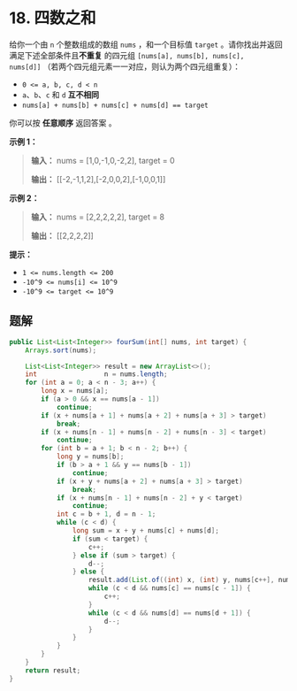 # 18. 四数之和

给你一个由 `n` 个整数组成的数组 `nums` ，和一个目标值 `target` 。请你找出并返回满足下述全部条件且**不重复** 的四元组 `[nums[a], nums[b], nums[c], nums[d]]` （若两个四元组元素一一对应，则认为两个四元组重复）：

*   `0 <= a, b, c, d < n`
*   `a`、`b`、`c` 和 `d` **互不相同**
*   `nums[a] + nums[b] + nums[c] + nums[d] == target`

你可以按 **任意顺序**  返回答案 。

**示例 1：**

> **输入：** nums = \[1,0,\-1,0,\-2,2], target = 0
> 
> **输出：** \[\[\-2,\-1,1,2],\[\-2,0,0,2],\[\-1,0,0,1]]
>

**示例 2：**

> **输入：** nums = \[2,2,2,2,2], target = 8
> 
> **输出：** \[\[2,2,2,2]]
>

**提示：**

*   `1 <= nums.length <= 200`
*   `-10^9 <= nums[i] <= 10^9`
*   `-10^9 <= target <= 10^9`

## 题解
```java
public List<List<Integer>> fourSum(int[] nums, int target) {
    Arrays.sort(nums);

    List<List<Integer>> result = new ArrayList<>();
    int                 n = nums.length;
    for (int a = 0; a < n - 3; a++) {
        long x = nums[a];
        if (a > 0 && x == nums[a - 1])
            continue;
        if (x + nums[a + 1] + nums[a + 2] + nums[a + 3] > target)
            break;
        if (x + nums[n - 1] + nums[n - 2] + nums[n - 3] < target)
            continue;
        for (int b = a + 1; b < n - 2; b++) {
            long y = nums[b];
            if (b > a + 1 && y == nums[b - 1])
                continue;
            if (x + y + nums[a + 2] + nums[a + 3] > target)
                break;
            if (x + nums[n - 1] + nums[n - 2] + y < target)
                continue;
            int c = b + 1, d = n - 1;
            while (c < d) {
                long sum = x + y + nums[c] + nums[d];
                if (sum < target) {
                    c++;
                } else if (sum > target) {
                    d--;
                } else {
                    result.add(List.of((int) x, (int) y, nums[c++], nums[d--]));
                    while (c < d && nums[c] == nums[c - 1]) {
                        c++;
                    }
                    while (c < d && nums[d] == nums[d + 1]) {
                        d--;
                    }
                }
            }
        }
    }
    return result;
}
```